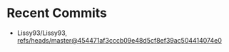 # Recent Commits

<!-- START gadpp -->
- Lissy93/Lissy93, [refs/heads/master@454471af3cccb09e48d5cf8ef39ac504414074e0](https://github.com/Lissy93/Lissy93/commit/454471af3cccb09e48d5cf8ef39ac504414074e0)
